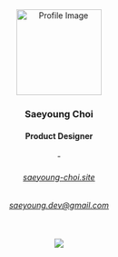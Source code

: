 <div align="center">

<img src="https://storage.googleapis.com/elice_04/private/logo.png" alt="Profile Image" width="150" height="150" />

### Saeyoung Choi
#### Product Designer

<p>-</p>

###### [saeyoung-choi.site](https://www.saeyoung-choi.site)
###### saeyoung.dev@gmail.com

<br/>

<a href="https://hits.seeyoufarm.com">
  <img src="https://hits.seeyoufarm.com/api/count/incr/badge.svg?url=https%3A%2F%2Fgithub.com%effysogood&count_bg=%23000000&title_bg=%23000000&icon=github.svg&icon_color=%23FFFFFF&title=Github&edge_flat=true"/>
</a>

</div>
